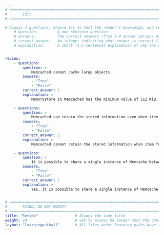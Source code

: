 ```yaml
---
# ================================================================================
#       Edit
# ================================================================================

# Always 3 questions. Should try to test the reader's knowledge, and reinforce the key points you want them to remember.
    # question:         A one sentence question
    # answers:          The correct answers (from 2-4 answer options only). Should be surrounded by quotes.
    # correct_answer:   An integer indicating what answer is correct (index starts from 0)
    # explanation:      A short (1-3 sentence) explanation of why the correct answer is correct. Can add additional context if desired


review:
    - questions:
        question: >
            Memcached cannot cache large objects.
        answers:
            - "True"
            - "False"
        correct_answer: 1                   
        explanation: >
            Memorystore in Memcached has the minimum value of 512 KiB, the maximum value of 128 MiB, and the default value is 1 MiB.

    - questions:
        question: >
            Memcached can retain the stored information even when item form cache is deleted.
        answers:
            - "True"
            - "False"
        correct_answer: 2
        explanation: >
            Memcached cannot retain the stored information when item form the cache is deleted.

    - questions:
        question: >
            It is possible to share a single instance of Memcache between multiple projects.
        answers:
            - "True"
            - "False"
        correct_answer: 1
        explanation: >
            Yes, it is possible to share a single instance of Memcache between multiple projects because Memcache is a memory store space and it can be run on one or more servers. 


# ================================================================================
#       FIXED, DO NOT MODIFY
# ================================================================================
title: "Review"                 # Always the same title
weight: 20                      # Set to always be larger than the content in this path
layout: "learningpathall"       # All files under learning paths have this same wrapper
---
```

